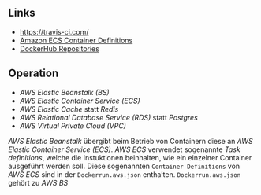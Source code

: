 ## Links

- https://travis-ci.com/
- [Amazon ECS Container Definitions](https://docs.aws.amazon.com/AmazonECS/latest/developerguide/task_definition_parameters.html#container_definitions)
- [DockerHub Repositories](https://hub.docker.com/repositories)

## Operation

- *AWS Elastic Beanstalk (BS)*
- *AWS Elastic Container Service (ECS)*
- *AWS Elastic Cache* statt *Redis*
- *AWS Relational Database Service (RDS)* statt *Postgres*
- *AWS Virtual Private Cloud (VPC)*

*AWS Elastic Beanstalk* übergibt beim Betrieb von Containern diese an *AWS Elastic Container Service (ECS)*.
*AWS ECS* verwendet sogenannte *Task definitions*, welche die Instuktionen beinhalten, wie ein einzelner Container ausgeführt werden soll.
Diese sogenannten `Container Definitions` von *AWS ECS* sind in der `Dockerrun.aws.json` enthalten. `Dockerrun.aws.json` gehört zu *AWS BS*
